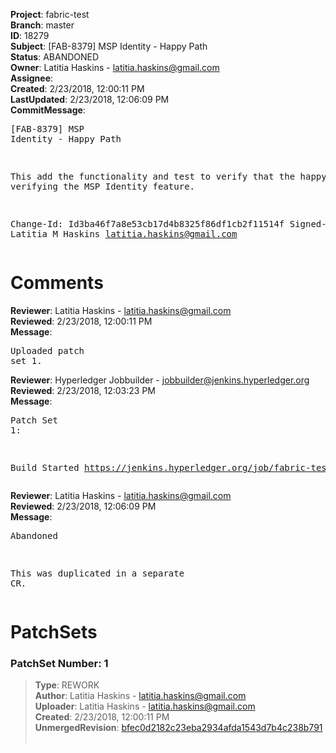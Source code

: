 <strong>Project</strong>: fabric-test<br><strong>Branch</strong>: master<br><strong>ID</strong>: 18279<br><strong>Subject</strong>: [FAB-8379] MSP Identity - Happy Path<br><strong>Status</strong>: ABANDONED<br><strong>Owner</strong>: Latitia Haskins - latitia.haskins@gmail.com<br><strong>Assignee</strong>:<br><strong>Created</strong>: 2/23/2018, 12:00:11 PM<br><strong>LastUpdated</strong>: 2/23/2018, 12:06:09 PM<br><strong>CommitMessage</strong>:<br><pre>[FAB-8379] MSP Identity - Happy Path

This add the functionality and test to verify that the
happy path for verifying the MSP Identity feature.

Change-Id: Id3ba46f7a8e53cb17d4b8325f86df1cb2f11514f
Signed-off-by: Latitia M Haskins <latitia.haskins@gmail.com>
</pre><h1>Comments</h1><strong>Reviewer</strong>: Latitia Haskins - latitia.haskins@gmail.com<br><strong>Reviewed</strong>: 2/23/2018, 12:00:11 PM<br><strong>Message</strong>: <pre>Uploaded patch set 1.</pre><strong>Reviewer</strong>: Hyperledger Jobbuilder - jobbuilder@jenkins.hyperledger.org<br><strong>Reviewed</strong>: 2/23/2018, 12:03:23 PM<br><strong>Message</strong>: <pre>Patch Set 1:

Build Started https://jenkins.hyperledger.org/job/fabric-test-verify-x86_64/878/</pre><strong>Reviewer</strong>: Latitia Haskins - latitia.haskins@gmail.com<br><strong>Reviewed</strong>: 2/23/2018, 12:06:09 PM<br><strong>Message</strong>: <pre>Abandoned

This was duplicated in a separate CR.</pre><h1>PatchSets</h1><h3>PatchSet Number: 1</h3><blockquote><strong>Type</strong>: REWORK<br><strong>Author</strong>: Latitia Haskins - latitia.haskins@gmail.com<br><strong>Uploader</strong>: Latitia Haskins - latitia.haskins@gmail.com<br><strong>Created</strong>: 2/23/2018, 12:00:11 PM<br><strong>UnmergedRevision</strong>: [bfec0d2182c23eba2934afda1543d7b4c238b791](https://github.com/hyperledger-gerrit-archive/fabric-test/commit/bfec0d2182c23eba2934afda1543d7b4c238b791)<br><br></blockquote>